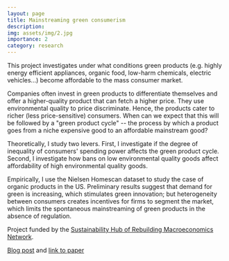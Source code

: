 ```yaml
---
layout: page
title: Mainstreaming green consumerism
description:
img: assets/img/2.jpg
importance: 2
category: research
---
```

This project investigates under what conditions green products (e.g. highly energy efficient appliances, organic food, low-harm chemicals, electric vehicles...) become affordable to the mass consumer market.

Companies often invest in green products to differentiate themselves and offer a higher-quality product that can fetch a higher price. They use environmental quality to price discriminate. Hence, the products cater to richer (less price-sensitive) consumers. When can we expect that this will be followed by a "green product cycle" -- the process by which a product goes from a niche expensive good to an affordable mainstream good?

Theoretically, I study two levers. First, I investigate if the degree of inequality of consumers' spending power affects the green product cycle.
Second, I investigate how bans on low environmental quality goods affect affordability of high environmental quality goods.

Empirically, I use the Nielsen Homescan dataset to study the case of organic products in the US.  Preliminary results suggest that demand for green is increasing, which stimulates green innovation; but heterogeneity between consumers creates incentives for firms to segment the market, which limits the spontaneous mainstreaming of green products in the absence of regulation.

Project funded by the <a href="https://www.rebuildingmacroeconomics.ac.uk/sustainable-growth"> Sustainability Hub of Rebuilding Macroeconomics Network<a>.

<a href="https://www.rebuildingmacroeconomics.ac.uk/post/green-product-differentiation-and-innovation-in-the-transition-to-a-clean-economy">Blog post</a> and <a href="https://www.rebuildingmacroeconomics.ac.uk/green-product-differentiation-and-i">link to paper</a>
